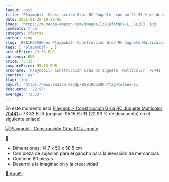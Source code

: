 ```yaml
---
layout: post
title: 'Playmobil- Construcción Grúa RC Juguete  con un 22.93 % de descuento'
date: 2021-01-20 19:29:06
image: 'https://m.media-amazon.com/images/I/61HfAfQ0k-L._SL200_.jpg'
comments: true
category: ofertas
author: ring
slug: 'B081HQ5S8H-es Playmobil- Construcción Grúa RC Juguete Multicolor 70441'
tags: [ 'playmobil-', ]
actualPrice: 73.33 EUR
currency: EUR
price: 73.33
comparePrice: 95.15 EUR
prodname: 'Playmobil- Construcción Grúa RC Juguete  Multicolor  70441 '
country: 'es'
flag: '🇪🇸'
buyurl: 'https://www.amazon.es/dp/B081HQ5S8H/?tag=tolees-21'
descuento: '22.93'
average: '73.33'
---
```


En este momento está [Playmobil- Construcción Grúa RC Juguete  Multicolor  70441 ](https://www.amazon.es/dp/B081HQ5S8H/?tag=tolees-21) a 73.33 EUR (original: 95.15 EUR) (22.93 %  de descuento) en el siguiente enlace!

[![Playmobil- Construcción Grúa RC Juguete ](https://m.media-amazon.com/images/I/61HfAfQ0k-L._SL200_.jpg)](https://www.amazon.es/dp/B081HQ5S8H/?tag=tolees-21)

🔎:

- Dimensiones: 14.7 x 50 x 58.5 cm
- Con pieza de sujeción para el gancho para la elevación de mercancías
- Contiene 80 piezas
- Desarrolla la imaginación y la creatividad

[🛒 Aquí!!!](https://www.amazon.es/dp/B081HQ5S8H/?tag=tolees-21)
